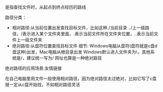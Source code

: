 是指查找文件时，从起点到终点经历的路线

路径分类：
- 相对路径:从当前位置出发查找目标文件，比如这种./当前目录  ../上一级路径，/表示进入某个文件夹里面，.表示当前文件所在文件夹位置，..表示当前文件上一级文件夹
- 绝对路径:从盘符位置查找目标文件
细节:
Windows电脑从盘符(盘符就是c盘d盘这种)出发，Mac电脑从根目录出发
Windows默认进入文件夹为\，其他系统是/，建议统一写为/
网址也算是一种绝对路径

绝对路径的应用场景:友情链接

在自己电脑里用文件一般使用相对路径，因为绝对路径太过绝对，比如它写了c盘就一定从c盘开始找，不如相对路径灵活

